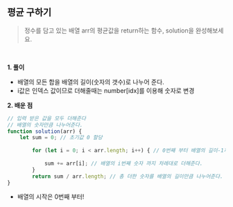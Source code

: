 ## 평균 구하기
> 정수를 담고 있는 배열 arr의 평균값을 return하는 함수, solution을 완성해보세요.

<br>

**1. 풀이**

- 배열의 모든 합을 배열의 길이(숫자의 갯수)로 나누어 준다.
- i값은 인덱스 값이므로 더해줄때는 number[idx]를 이용해 숫자로 변경 

**2. 배운 점**
```javascript
// 입력 받은 값을 모두 더해준다
// 배열의 숫자만큼 나누어준다.
function solution(arr) {
    let sum = 0; // 초기값 0 할당
        
        for (let i = 0; i < arr.length; i++) { // 0번째 부터 배열의 길이-1까지 반복시행
            
            sum += arr[i]; // 배열의 i번째 숫자 까지 차례대로 더해준다.
        }
        return sum / arr.length; // 총 더한 숫자를 배열의 길이만큼 나누어준다.
}
```
- 배열의 시작은 0번째 부터!